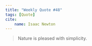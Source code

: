 ```yaml
---
title: "Weekly Quote #48"
tags: [Quote]
cite:
    name: Isaac Newton
---
```


> Nature is pleased with simplicity.
